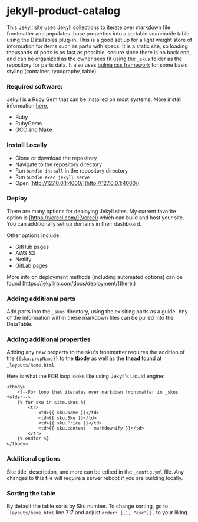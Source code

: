 # jekyll-product-catalog

This [Jekyll](https://jekyllrb.com/) site uses Jekyll collections to iterate over markdown file frontmatter and populates those properties into a sortable searchable table using the DataTables plug-in. This is a good set up for a light weight store of information for items such as parts with specs. It is a static site, so loading thousands of parts is as fast as possible, secure since there is no back end, and can be organized as the owner sees fit using the `_skus` folder as the repository for parts data. It also uses [bulma css framework](https://bulma.io/) for some basic styling (container, typography, table).

### Required software:

Jekyll is a Ruby Gem that can be installed on most systems. More install information [here.](https://jekyllrb.com/docs/installation/#guides)

- Ruby
- RubyGems
- GCC and Make

### Install Locally

- Clone or download the repository
- Navigate to the repository directory
- Run `bundle install` in the repository directory
- Run `bundle exec jekyll serve`
- Open [http://127.0.0.1:4000/](http://127.0.0.1:4000/)

### Deploy

There are many options for deploying Jekyll sites. My current favorite option is [https://vercel.com/](Vercel) which can build and host your site. You can additionally set up domains in their dashboard.

Other options include:

- GitHub pages
- AWS S3
- Netlify
- GitLab pages

More info on deployment methods (including automated options) can be found [https://jekyllrb.com/docs/deployment/](here.)

### Adding additional parts

Add parts into the `_skus` directory, using the exisiting parts as a guide. Any of the information within these markdown files can be pulled into the DataTable.

### Adding additional properties

Adding any new property to the sku's frontmatter requires the addition of the `{{sku.propName}}` to the **tbody** as well as the **thead** found at `_layouts/home.html`.

Here is what the FOR loop looks like using Jekyll's Liquid engine:

```
<tbody>
    <!--For loop that iterates over markdown frontmatter in _skus folder-->
    {% for sku in site.skus %}
        <tr>
            <td>{{ sku.Name }}</td>
            <td>{{ sku.Sku }}</td>
            <td>{{ sku.Price }}</td>
            <td>{{ sku.content | markdownify }}</td>
        </tr>
    {% endfor %}
</tbody>
```

### Additional options

Site title, description, and more can be edited in the `_config.yml` file. Any changes to this file will require a server reboot if you are building locally.

### Sorting the table

By default the table sorts by Sku number. To change sorting, go to `_layouts/home.html` line 717 and adjust `order: [[1, "asc"]],` to your liking.
